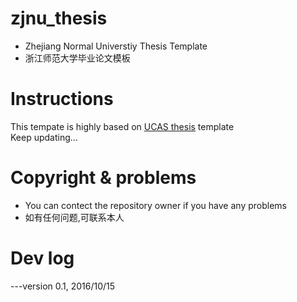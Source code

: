 # zjnu_thesis
* Zhejiang Normal Universtiy Thesis Template  
* 浙江师范大学毕业论文模板

# Instructions

This tempate is highly based on [UCAS thesis](https://github.com/mohuangrui/ucasthesis) template  
Keep updating...

# Copyright & problems
* You can contect the repository owner if you have any problems  
* 如有任何问题,可联系本人

# Dev log

---version 0.1, 2016/10/15
